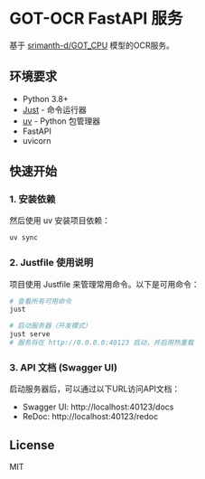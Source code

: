 # GOT-OCR FastAPI 服务

基于 [srimanth-d/GOT_CPU](https://huggingface.co/srimanth-d/GOT_CPU) 模型的OCR服务。

## 环境要求

- Python 3.8+
- [Just](https://github.com/casey/just) - 命令运行器
- [uv](https://github.com/astral-sh/uv) - Python 包管理器
- FastAPI
- uvicorn

## 快速开始

### 1. 安装依赖

然后使用 uv 安装项目依赖：
```bash
uv sync
```

### 2. Justfile 使用说明

项目使用 Justfile 来管理常用命令。以下是可用命令：

```bash
# 查看所有可用命令
just

# 启动服务器（开发模式）
just serve
# 服务将在 http://0.0.0.0:40123 启动，并启用热重载
```

### 3. API 文档 (Swagger UI)

启动服务器后，可以通过以下URL访问API文档：

- Swagger UI: http://localhost:40123/docs
- ReDoc: http://localhost:40123/redoc


## License

MIT

